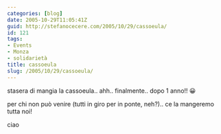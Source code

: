 ```yaml
---
categories: [blog]
date: 2005-10-29T11:05:41Z
guid: http://stefanocecere.com/2005/10/29/cassoeula/
id: 121
tags:
- Events
- Monza
- solidarietà
title: cassoeula
slug: /2005/10/29/cassoeula/
---
```


stasera di mangia la cassoeula.. ahh.. finalmente.. dopo 1 anno!! 😀

per chi non può venire (tutti in giro per in ponte, neh?).. ce la mangeremo tutta noi!

ciao